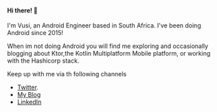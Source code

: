 #### Hi there! 👋

I'm Vusi, an Android Engineer based in South Africa. I've been doing Android since 2015!

When im not doing Android you will find me exploring and occasionally blogging about Ktor,the Kotlin Multiplatform Mobile platform, or working with the Hashicorp stack. 

Keep up with me via th following channels 
- [Twitter](https://twitter.com/vusimoyo_).
- [My Blog](https://vusi.dev)
- [LinkedIn](https://www.linkedin.com/in/moyov/)
